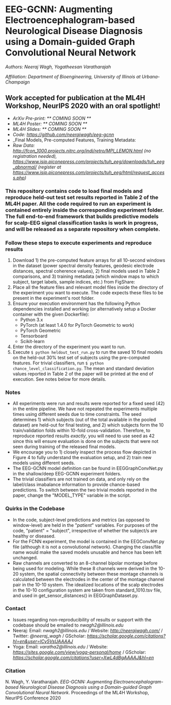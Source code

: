 # EEG-GCNN: Augmenting Electroencephalogram-based Neurological Disease Diagnosis using a Domain-guided Graph Convolutional Neural Network

_*Authors*: Neeraj Wagh, Yogatheesan Varatharajah_

_*Affiliation*: Department of Bioengineering, University of Illinois at Urbana-Champaign_

## Work accepted for publication at the ML4H Workshop, NeurIPS 2020 with an oral spotlight!

- _ArXiv Pre-print: ** COMING SOON **_
- _ML4H Poster: ** COMING SOON **_
- _ML4H Slides: ** COMING SOON **_
- _Code: <https://github.com/neerajwagh/eeg-gcnn>_
- _Final Models, Pre-computed Features, Training Metadata:
- _Raw Data: <http://fcon_1000.projects.nitrc.org/indi/retro/MPI_LEMON.html> (no registration needed), <https://www.isip.piconepress.com/projects/tuh_eeg/downloads/tuh_eeg_abnormal/> (register at <https://www.isip.piconepress.com/projects/tuh_eeg/html/request_access.php>)_

### This repository contains code to load final models and reproduce held-out test set results reported in Table 2 of the ML4H paper. All the code required to run an experiment is contained entirely inside the corresponding experiment folder. The full end-to-end framework that builds predictive models for scalp-EEG signal classification tasks is work in progress, and will be released as a separate repository when complete.

### Follow these steps to execute experiments and reproduce results

1. Download 1) the pre-computed feature arrays for all 10-second windows in the dataset (power spectral density features, geodesic electrode distances, spectral coherence values), 2) final models used in Table 2 comparisons, and 3) training metadata (which window maps to which subject, target labels, sample indices, etc.) from FigShare:
2. Place all the feature files and relevant model files inside the directory of the experiment you want to execute. The code expects these files to be present in the experiment's root folder.
3. Ensure your execution environment has the following Python dependencies installed and working (or alternatively setup a Docker container with the given Dockerfile):
    - Python 3.x
    - PyTorch (at least 1.4.0 for PyTorch Geometric to work)
    - PyTorch Geometric
    - Tensorboard
    - Scikit-learn
4. Enter the directory of the experiment you want to run.
5. Execute `$ python heldout_test_run.py` to run the saved 10 final models on the held-out 30% test set of subjects using the pre-computed features. For trivial classifiers, run `$ python chance_level_classification.py`. The mean and standard deviation values reported in Table 2 of the paper will be printed at the end of execution. See notes below for more details.

### Notes

- All experiments were run and results were reported for a fixed seed (42) in the entire pipeline. We have not repeated the experiments multiple times using different seeds due to time constraints. The seed determines 1) which subjects (out of the total available in the pooled dataset) are held-out for final testing, and 2) which subjects form the 10 train/validation folds within 10-fold cross-validation. Therefore, to reproduce reported results _exactly_, you will need to use seed as 42 since this will ensure evaluation is done on the subjects that were not seen during training of the released final models.
- We encourage you to 1) closely inspect the process flow depicted in Figure 4 to fully understand the evaluation setup, and 2) train new models using different seeds.
- The EEG-GCNN model definition can be found in EEGGraphConvNet.py in the shallow/deep EEG-GCNN experiment folders.
- The trivial classifiers are not trained on data, and only rely on the label/class imabalance information to provide chance-based predictions. To switch between the two trivial models reported in the paper, change the "MODEL_TYPE" variable in the script.

### Quirks in the Codebase

- In the code, subject-level predictions and metrics (as opposed to window-level) are held in the "_patient_" variables. For purposes of the code, "patient" = "subject", irrespective of whether the subject/s are healthy or diseased.
- For the FCNN experiment, the model is contained in the EEGConvNet.py file (although it is not a convolutional network). Changing the class/file name would make the saved models unusable and hence has been left unchanged.
- Raw channels are converted to an 8-channel bipolar montage before being used for modeling. While these 8 channels were derived in the 10-20 system, the spatial connectivity between these montage channels is calculated between the electrodes in the center of the montage channel pair in the 10-10 system. The idealized locations of the scalp electrodes in the 10-10 configuration system are taken from standard_1010.tsv file, and used in get_sensor_distances() in EEGGraphDataset.py.

### Contact

- Issues regarding non-reproducibility of results or support with the codebase should be emailed to _nwagh2@illinois.edu_
- Neeraj: Email: _nwagh2@illinois.edu_ / Website: _<http://neerajwagh.com/>_ / Twitter: _@neeraj\_wagh_ / GScholar: _<https://scholar.google.com/citations?hl=en&user=lCy5VsUAAAAJ>_
- Yoga: Email: _varatha2@illinois.edu_ / Website: _<https://sites.google.com/view/yoga-personal/home>_ / GScholar: _<https://scholar.google.com/citations?user=XwL4dBgAAAAJ&hl=en>_

### Citation

N. Wagh, Y. Varatharajah. _EEG-GCNN: Augmenting Electroencephalogram-based Neurological Disease Diagnosis using a Domain-guided Graph Convolutional Neural Network_. Proceedings of the ML4H Workshop, NeurIPS Conference 2020